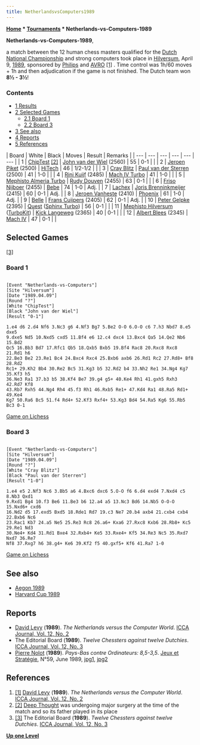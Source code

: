 ```yaml
---
title: NetherlandsvsComputers1989
---
```

**[Home](Home "Home") \* [Tournaments](Tournaments_and_Matches "Tournaments and Matches") \* Netherlands-vs-Computers-1989**


**Netherlands-vs-Computers-1989**,  

a match between the 12 human chess masters qualified for the [Dutch National Championship](https://en.wikipedia.org/wiki/Dutch_Chess_Championship) and strong computers took place in [Hilversum](https://en.wikipedia.org/wiki/Hilversum), April 9, [1989](Timeline#1989 "Timeline"), sponsored by [Philips](https://en.wikipedia.org/wiki/Philips) and [AVRO](https://en.wikipedia.org/wiki/Algemene_Vereniging_Radio_Omroep) <a id="cite-note-1" href="#cite-ref-1">[1]</a> . Time control was 1h/60 moves + 1h and then adjudication if the game is not finished. The Dutch team won **8½ - 3½**!



### Contents


* [1 Results](#results)
* [2 Selected Games](#selected-games)
	+ [2.1 Board 1](#board-1)
	+ [2.2 Board 3](#board-3)
* [3 See also](#see-also)
* [4 Reports](#reports)
* [5 References](#references)








|  Board
 |  White
 |  Black
 |  Moves
 |  Result
 |  Remarks
 |
| --- | --- | --- | --- | --- | --- |
|  1
 | [ChipTest](ChipTest "ChipTest") <a id="cite-note-2" href="#cite-ref-2">[2]</a> | [John van der Wiel](https://en.wikipedia.org/wiki/John_van_der_Wiel) (2560)
 |  55
 |  0-1
 |  |
|  2
 | [Jeroen Piket](https://en.wikipedia.org/wiki/Jeroen_Piket) (2500)
 | [HiTech](HiTech "HiTech") |  46
 |  1/2-1/2
 |  |
|  3
 | [Cray Blitz](Cray_Blitz "Cray Blitz") | [Paul van der Sterren](https://en.wikipedia.org/wiki/Paul_van_der_Sterren) (2500)
 |  41
 |  1-0
 |  |
|  4
 | [Rini Kuijf](http://nl.wikipedia.org/wiki/Rini_Kuijf) (2485)
 | [Mach IV Turbo](Excel "Excel") |  41
 |  1-0
 |  |
|  5
 | [Mephisto Almeria Turbo](Mephisto_Almeria "Mephisto Almeria") | [Rudy Douven](http://nl.wikipedia.org/wiki/Rudy_Douven) (2455)
 |  63
 |  0-1
 |  |
|  6
 | [Friso Nijboer](https://en.wikipedia.org/wiki/Friso_Nijboer) (2455)
 | [Bebe](Bebe "Bebe") |  74
 |  1-0
 |  Adj.
 |
|  7
 | [Lachex](Lachex "Lachex") | [Joris Brenninkmeijer](http://nl.wikipedia.org/wiki/Joris_Brenninkmeijer) (2415)
 |  60
 |  0-1
 |  Adj.
 |
|  8
 | [Jeroen Vanheste](http://nl.wikipedia.org/wiki/Jeroen_Vanheste) (2410)
 | [Phoenix](Phoenix "Phoenix") |  61
 |  1-0
 |  Adj.
 |
|  9
 | [Belle](Belle "Belle") | [Frans Cuijpers](http://nl.wikipedia.org/wiki/Frans_Cuijpers) (2405)
 |  62
 |  0-1
 |  Adj.
 |
|  10
 | [Peter Gelpke](http://nl.wikipedia.org/wiki/Peter_Gelpke) (2395)
 | [Quest](Quest "Quest") ([Sphinx Turbo](CXG_Sphinx "CXG Sphinx"))
 |  56
 |  0-1
 |  |
|  11
 | [Mephisto Hilversum](Mephisto_Rebell "Mephisto Rebell") ([TurboKit](6502#TK20 "6502"))
 | [Kick Langeweg](http://nl.wikipedia.org/wiki/Kick_Langeweg) (2365)
 |  40
 |  0-1
 |  |
|  12
 | [Albert Blees](http://nl.wikipedia.org/wiki/Albert_Blees) (2345)
 | [Mach IV](Excel "Excel") |  47
 |  0-1
 |  |


## Selected Games


<a id="cite-note-3" href="#cite-ref-3">[3]</a>



### Board 1



```

[Event "Netherlands-vs-Computers"]
[Site "Hilversum"]
[Date "1989.04.09"]
[Round "?"]
[White "ChipTest"]
[Black "John van der Wiel"]
[Result "0-1"]

1.e4 d6 2.d4 Nf6 3.Nc3 g6 4.Nf3 Bg7 5.Be2 O-O 6.O-O c6 7.h3 Nbd7 8.e5 dxe5
9.dxe5 Nd5 10.Nxd5 cxd5 11.Bf4 e6 12.c4 dxc4 13.Bxc4 Qa5 14.Qe2 Nb6 15.Bd2
Qc5 16.Bb3 Bd7 17.Rfc1 Qb5 18.Qxb5 Bxb5 19.Bf4 Rac8 20.Rxc8 Rxc8 21.Rd1 h6
22.Be3 Be2 23.Re1 Bc4 24.Bxc4 Rxc4 25.Bxb6 axb6 26.Rd1 Rc2 27.Rd8+ Bf8 28.Rd2
Rc1+ 29.Kh2 Bb4 30.Re2 Bc5 31.Kg3 b5 32.Rd2 b4 33.Nh2 Re1 34.Ng4 Kg7 35.Kf3 h5
36.Ne3 Ra1 37.b3 b5 38.Kf4 Be7 39.g4 g5+ 40.Ke4 Rh1 41.gxh5 Rxh3 42.Rd7 Kf8
43.Rb7 Rxh5 44.Ng4 Rh4 45.f3 Rh1 46.Rxb5 Re1+ 47.Kd4 Ra1 48.Ra5 Rd1+ 49.Ke4
Kg7 50.Ra6 Bc5 51.f4 Rd4+ 52.Kf3 Rxf4+ 53.Kg3 Bd4 54.Ra5 Kg6 55.Rb5 Bc3 0-1

```

[Game on Lichess](https://en.lichess.org/f894E9lD)



### Board 3



```

[Event "Netherlands-vs-Computers"]
[Site "Hilversum"]
[Date "1989.04.09"]
[Round "?"]
[White "Cray Blitz"]
[Black "Paul van der Sterren"]
[Result "1-0"]

1.e4 e5 2.Nf3 Nc6 3.Bb5 a6 4.Bxc6 dxc6 5.O-O f6 6.d4 exd4 7.Nxd4 c5 8.Nb3 Qxd1
9.Rxd1 Bg4 10.f3 Be6 11.Be3 b6 12.a4 a5 13.Nc3 Bd6 14.Nb5 O-O-O 15.Nxd6+ cxd6
16.Nd2 d5 17.exd5 Bxd5 18.Rde1 Rd7 19.c3 Ne7 20.b4 axb4 21.cxb4 cxb4 22.Bxb6 Nc6
23.Rac1 Kb7 24.a5 Ne5 25.Re3 Rc8 26.a6+ Kxa6 27.Rxc8 Kxb6 28.Rb8+ Kc5 29.Re1 Nd3
30.Ne4+ Kd4 31.Rd1 Bxe4 32.Rxb4+ Ke5 33.Rxe4+ Kf5 34.Re3 Nc5 35.Rxd7 Nxd7 36.Re7
Nf8 37.Rxg7 h6 38.g4+ Ke6 39.Kf2 f5 40.gxf5+ Kf6 41.Ra7 1-0

```

[Game on Lichess](https://en.lichess.org/tyQdSk9s)



## See also


* [Aegon 1989](Aegon_1989 "Aegon 1989")
* [Harvard Cup 1989](Harvard_Cup_1989 "Harvard Cup 1989")


## Reports


* [David Levy](David_Levy "David Levy") (**1989**). *The Netherlands versus the Computer World*. [ICCA Journal, Vol. 12, No. 2](ICGA_Journal#12_2 "ICGA Journal")
* The Editorial Board (**1989**). *Twelve Chessters against twelve Dutchies*. [ICCA Journal, Vol. 12, No. 3](ICGA_Journal#12_3 "ICGA Journal")
* [Pierre Nolot](Pierre_Nolot "Pierre Nolot") (**1989**). *Pays-Bas contre Ordinateurs: 8,5-3,5*. [Jeux et Stratégie](http://fr.wikipedia.org/wiki/Jeux_et_Strat%C3%A9gie), N°59, June 1989, [jpg1](http://download.abandonware.org/magazines/Jeux%20et%20Strategie/jeuxetstrategie_numero059/Jeux%20%26%20Strat%C3%A9gie%2059%20-%20Page%20024.jpg), [jpg2](http://download.abandonware.org/magazines/Jeux%20et%20Strategie/jeuxetstrategie_numero059/Jeux%20%26%20Strat%C3%A9gie%2059%20-%20Page%20025.jpg)


## References


1. <a id="cite-ref-1" href="#cite-note-1">[1]</a> [David Levy](David_Levy "David Levy") (**1989**). *The Netherlands versus the Computer World*. [ICCA Journal, Vol. 12, No. 2](ICGA_Journal#12_2 "ICGA Journal")
2. <a id="cite-ref-2" href="#cite-note-2">[2]</a> [Deep Thought](Deep_Thought "Deep Thought") was undergoing major surgery at the time of the match and so its father played in its place
3. <a id="cite-ref-3" href="#cite-note-3">[3]</a> The Editorial Board (**1989**). *Twelve Chessters against twelve Dutchies*. [ICCA Journal, Vol. 12, No. 3](ICGA_Journal#12_3 "ICGA Journal")

**[Up one Level](Tournaments_and_Matches "Tournaments and Matches")**







 

